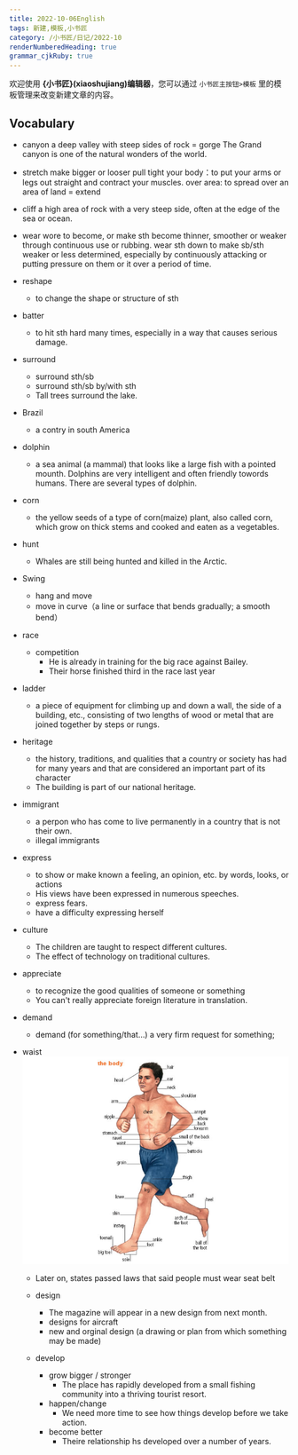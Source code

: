 ```yaml
---
title: 2022-10-06English
tags: 新建,模板,小书匠
category: /小书匠/日记/2022-10
renderNumberedHeading: true
grammar_cjkRuby: true
---
```



欢迎使用 **{小书匠}(xiaoshujiang)编辑器**，您可以通过 `小书匠主按钮>模板` 里的模板管理来改变新建文章的内容。

## Vocabulary
- canyon 
a deep valley with steep sides of rock = gorge
The Grand canyon is one of the natural wonders of the world.
- stretch 
make bigger or looser
pull tight
your body：to put your arms or legs out straight and contract your muscles.
over area: to spread over an area of land = extend

- cliff
a high area of rock with a very steep side, often at the edge of the sea or ocean.
- wear wore
to become, or make sth become thinner, smoother or weaker through continuous use or rubbing.
wear sth down
to make sb/sth weaker or less determined, especially by continuously attacking or putting pressure on them or it over a period of time.

* reshape
	* to change the shape or structure of sth
* batter
	* to hit sth hard many times, especially in a way that causes serious damage.
* surround 
	* surround sth/sb
	* surround sth/sb by/with sth
	* Tall trees surround the lake.
* Brazil 
	* a contry in south America
* dolphin
	* a sea animal (a mammal) that looks like a large fish with a pointed mounth. Dolphins are very intelligent and often friendly towords humans. There are several types of dolphin.
* corn 
	* the yellow seeds of a type of corn(maize) plant, also called corn, which grow on thick stems and cooked and eaten as a vegetables.
* hunt
	* Whales are still being hunted and killed in the Arctic.
* Swing 
	* hang and move
	* move in curve（a line or surface that bends gradually; a smooth bend）
* race
	* competition
		* He is already in training for the big race against Bailey.
		* Their horse finished third in the race last year
* ladder
	* a piece of equipment for climbing up and down a wall, the side of a building, etc., consisting of two lengths of wood or metal that are joined together by steps or rungs.
* heritage
	* the history, traditions, and qualities that a country or society has had for many years and that are considered an important part of its character
	* The building is part of our national heritage.
* immigrant
	* a perpon who has come to live permanently in a country that is not their own.
	* illegal immigrants
* express
	* to show or make known a feeling, an opinion, etc. by words, looks, or actions
	* His views have been expressed in numerous speeches.
	* express fears.
	* have a difficulty expressing herself
* culture
	* The children are taught to respect different cultures.
	* The effect of technology on traditional cultures.
* appreciate 
	* to recognize the good qualities of someone or something
	* You can't really appreciate foreign literature in translation.
* demand
	* demand (for something/that…) a very firm request for something; 
* waist
  ![enter description here](./images/1665045890379.jpg)
  
  
  * Later on, states passed laws that said people must wear seat belt
  
  * design
	  * The magazine will appear in a new design from next month.
	  * designs for aircraft
	  * new and orginal design (a drawing or plan from which something may be made)
  * develop 
	  * grow bigger / stronger
		  * The place has rapidly developed from a small fishing community into a thriving tourist resort.
	  * happen/change
		  * We need more time to see how things develop before we take action.
	  * become better
		  * Theire relationship hs developed over a number of years.